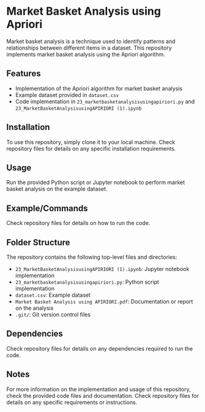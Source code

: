 # Market Basket Analysis using Apriori
Market basket analysis is a technique used to identify patterns and relationships between different items in a dataset. This repository implements market basket analysis using the Apriori algorithm.

## Features
* Implementation of the Apriori algorithm for market basket analysis
* Example dataset provided in `dataset.csv`
* Code implementation in `23_marketbasketanalysisusingapiriori.py` and `23_MarketBasketAnalysisusingAPIRIORI (1).ipynb`

## Installation
To use this repository, simply clone it to your local machine. Check repository files for details on any specific installation requirements.

## Usage
Run the provided Python script or Jupyter notebook to perform market basket analysis on the example dataset.

## Example/Commands
Check repository files for details on how to run the code.

## Folder Structure
The repository contains the following top-level files and directories:
* `23_MarketBasketAnalysisusingAPIRIORI (1).ipynb`: Jupyter notebook implementation
* `23_marketbasketanalysisusingapiriori.py`: Python script implementation
* `dataset.csv`: Example dataset
* `Market Basket Analysis using APIRIORI.pdf`: Documentation or report on the analysis
* `.git/`: Git version control files

## Dependencies
Check repository files for details on any dependencies required to run the code.

## Notes
For more information on the implementation and usage of this repository, check the provided code files and documentation. Check repository files for details on any specific requirements or instructions.